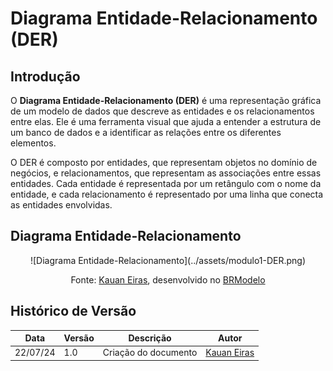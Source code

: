 # **Diagrama Entidade-Relacionamento (DER)**

## **Introdução**
O **Diagrama Entidade-Relacionamento (DER)** é uma representação gráfica de um modelo de dados que descreve as entidades e os relacionamentos entre elas. Ele é uma ferramenta visual que ajuda a entender a estrutura de um banco de dados e a identificar as relações entre os diferentes elementos.

O DER é composto por entidades, que representam objetos no domínio de negócios, e relacionamentos, que representam as associações entre essas entidades. Cada entidade é representada por um retângulo com o nome da entidade, e cada relacionamento é representado por uma linha que conecta as entidades envolvidas.

## Diagrama Entidade-Relacionamento
<center>
![Diagrama Entidade-Relacionamento](../assets/modulo1-DER.png)

Fonte: [Kauan Eiras](https://github.com/kauaneiras), desenvolvido no [BRModelo](https://www.sis4.com/brModelo/)

</center>

## Histórico de Versão
| Data |	Versão	| Descrição	| Autor |
| --- | --- | --- | --- |
| 22/07/24 |	1.0 |	Criação do documento| [Kauan Eiras](https://github.com/kauaneiras)
